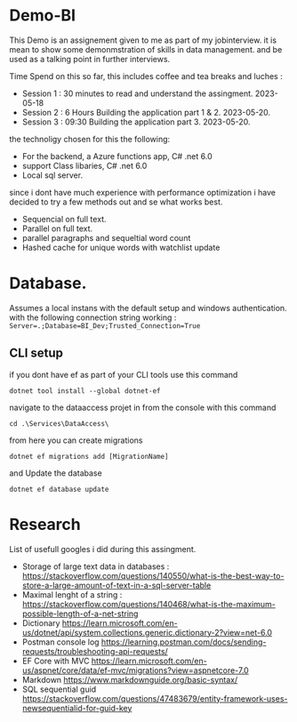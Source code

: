 # Demo-BI
This Demo is an assignement given to me as part of my jobinterview. it is mean to show some demonmstration of skills in data management. and be used as a talking point in further interviews. 

Time Spend on this so far, this includes coffee and tea breaks and luches :  
* Session 1 : 30 minutes to read and understand the assingment. 2023-05-18  
* Session 2 : 6 Hours Building the application part 1 & 2. 2023-05-20.  
* Session 3 : 09:30  Building the application part 3. 2023-05-20.  

the technoligy chosen for this the following: 
* For the backend, a Azure functions app, C# .net 6.0
* support Class libaries, C# .net 6.0
* Local sql server. 

since i dont have much experience with performance optimization i have decided to try a few methods out and se what works best. 

* Sequencial on full text. 
* Parallel on full text. 
* parallel paragraphs and sequeltial word count
* Hashed cache for unique words with watchlist update 

# Database. 
Assumes a local instans with the default setup and windows authentication.  
with the following connection string working :
`Server=.;Database=BI_Dev;Trusted_Connection=True`

## CLI setup 
if you dont have ef as part of your CLI tools use this command

`dotnet tool install --global dotnet-ef`

navigate to the dataaccess projet in from the console with this command 

`cd .\Services\DataAccess\`

from here you can create migrations 

`dotnet ef migrations add [MigrationName]`

and Update the database 

`dotnet ef database update`


# Research 
List of usefull googles i did during this assingment.   

* Storage of large text data in databases : https://stackoverflow.com/questions/140550/what-is-the-best-way-to-store-a-large-amount-of-text-in-a-sql-server-table  
* Maximal lenght of a string : https://stackoverflow.com/questions/140468/what-is-the-maximum-possible-length-of-a-net-string  
* Dictionary https://learn.microsoft.com/en-us/dotnet/api/system.collections.generic.dictionary-2?view=net-6.0
* Postman console log https://learning.postman.com/docs/sending-requests/troubleshooting-api-requests/
* EF Core with MVC https://learn.microsoft.com/en-us/aspnet/core/data/ef-mvc/migrations?view=aspnetcore-7.0
* Markdown https://www.markdownguide.org/basic-syntax/
* SQL sequential guid https://stackoverflow.com/questions/47483679/entity-framework-uses-newsequentialid-for-guid-key